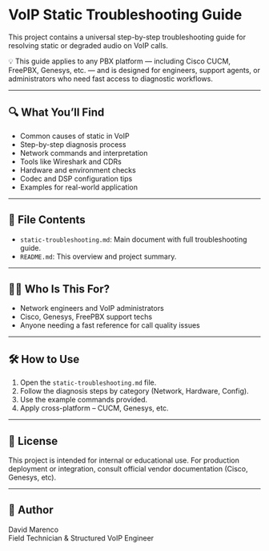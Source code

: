 
# VoIP Static Troubleshooting Guide

This project contains a universal step-by-step troubleshooting guide for resolving static or degraded audio on VoIP calls.

💡 This guide applies to any PBX platform — including Cisco CUCM, FreePBX, Genesys, etc. — and is designed for engineers, support agents, or administrators who need fast access to diagnostic workflows.

---

## 🔍 What You’ll Find

- Common causes of static in VoIP
- Step-by-step diagnosis process
- Network commands and interpretation
- Tools like Wireshark and CDRs
- Hardware and environment checks
- Codec and DSP configuration tips
- Examples for real-world application

---

## 📄 File Contents

- `static-troubleshooting.md`: Main document with full troubleshooting guide.
- `README.md`: This overview and project summary.

---

## 🧑‍💻 Who Is This For?

- Network engineers and VoIP administrators
- Cisco, Genesys, FreePBX support techs
- Anyone needing a fast reference for call quality issues

---

## 🛠 How to Use

1. Open the `static-troubleshooting.md` file.
2. Follow the diagnosis steps by category (Network, Hardware, Config).
3. Use the example commands provided.
4. Apply cross-platform – CUCM, Genesys, etc.

---

## 🔐 License

This project is intended for internal or educational use. For production deployment or integration, consult official vendor documentation (Cisco, Genesys, etc).

---

## 👤 Author

David Marenco  
Field Technician & Structured VoIP Engineer  
